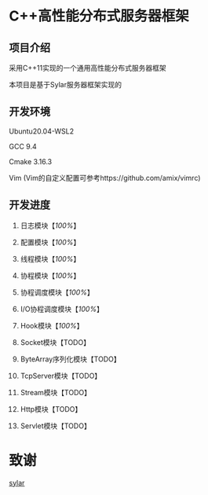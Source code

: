 # C++高性能分布式服务器框架

## 项目介绍

采用C++11实现的一个通用高性能分布式服务器框架

本项目是基于Sylar服务器框架实现的

## 开发环境
Ubuntu20.04-WSL2

GCC 9.4

Cmake 3.16.3

Vim (Vim的自定义配置可参考https://github.com/amix/vimrc)

## 开发进度
1. 日志模块【*100%*】

2. 配置模块【*100%*】

3. 线程模块【*100%*】

4. 协程模块【*100%*】

5. 协程调度模块【*100%*】

6. I/O协程调度模块【*100%*】

7. Hook模块【*100%*】

8. Socket模块【TODO】

9. ByteArray序列化模块【TODO】

10. TcpServer模块【TODO】

11. Stream模块【TODO】

12. Http模块【TODO】

13. Servlet模块【TODO】

# 致谢
[sylar](https://github.com/sylar-yin/sylar)
